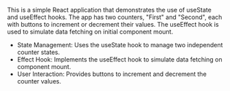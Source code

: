 This is a simple React application that demonstrates the use of useState and useEffect hooks. The app has two counters, "First" and "Second", each with buttons to increment or decrement their values. The useEffect hook is used to simulate data fetching on initial component mount.



- State Management: Uses the useState hook to manage two independent counter states.
- Effect Hook: Implements the useEffect hook to simulate data fetching on component mount.
- User Interaction: Provides buttons to increment and decrement the counter values.

